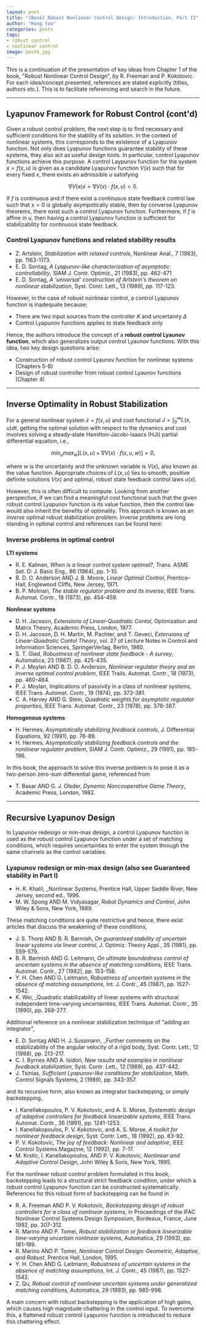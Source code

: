 ```yaml
---
layout: post
title: "(Book) Robust Nonlinear Control Design: Introduction, Part II"
author: "Kong Yao"
categories: posts
tags:
- robust control
- nonlinear control
image: post6.jpg
---
```

This is a continuation of the presentation of key ideas from Chapter 1 of the book, "Robust Nonlinear Control Design", by R. Freeman and P. Kokotovic. For each idea/concept presented, references are stated explicitly (titles, authors etc.). This is to facilitate referencing and search in the future.

---

## Lyapunov Framework for Robust Control (cont'd)

Given a robust control problem, the next step is to find necessary and sufficient conditions for the stability of its solution. In the context of nonlinear systems, this corresponds to the existence of a Lyapunov function. Not only does Lyapunov functions guarantee stability of these systems, they also act as useful design tools.  In particular, control Lyapunov functions achieve this purpose. A control Laypunov function for the system $\dot{x} = f(x,u)$ is given as a candidate Lyapunov function $V(x)$ such that for every fixed $x$, there exists an admissible $u$ satisfying 

$$
\nabla V(x) \dot{x} = \nabla V(x) \cdot f(x,u) < 0.
$$ 

If $f$ is continuous and if there exist a continuous state feedback control law such that $x=0$ is globally asympotically stable, then by converse Lyapunov theorems, there exist such a control Lyapunov function. Furthermore, if $f$ is affine in $u$, then having a control Lyapunov function is sufficient for stabilizability for continuous state feedback.

### Control Lyapunov functions and related stability results
- Z. Artstein, _Stabilization with relaxed controls_, Nonlinear Anal., 7 (1983), pp. 1163-1173. 
- E. D. Sontag, _A Lyapunov-like characterization of asymptotic controllability_, SIAM J. Contr. Optimiz., 21 (1983), pp. 462-471
- E. D. Sontag, _A 'universal' construction of Artstein's theorem on nonlinear stabilization_, Syst. Contr. Lett., 13 (1989), pp. 117-123. 

However, in the case of robust nonlinear control, a control Lyapunov function is inadequate because:
- There are two input sources from the controller $K$ and uncertainty $\Delta$
- Control Lyapunov functions applies to state feedback only

Hence, the authors introduce the concept of a **robust control Lyaunov function**, which also generalizes output control Lyaunov functions. With this idea, two key design questions arise:
- Construction of robust control Lyaunov function for nonlinear systems (Chapters 5-8)
- Design of robust controller from robust control Lyaunov functions (Chapter 4)

---

## Inverse Optimality in Robust Stabilization

For a general nonlinear system $\dot{x} = f(x,u)$ and cost functional $J = \int_0^{\infty} L(x,u) dt$, getting the optimal solution with respect to the dynamics and cost involves solving a steady-state Hamilton-Jacobi-Isaacs (HJI) partial differential equation, i.e.,

$$
min_u max_w \left[ L(x,u) + \nabla V(x) \cdot f(x,u,w) \right] = 0,
$$

where $w$ is the uncertainty and the unknown variable is $V(x)$, also known as the value function. Appropriate choices of $L(x,u)$ lies to smooth, positive definite solutions $V(x)$ and optimal, robust state feedback control laws $u(x)$.

However, this is often difficult to compute. Looking from another perspective, if we can find a meaningful cost functional such that the given robust control Lyapunov function is its value function, then the control law would also inherit the benefits of optimality. This approach is known as an _inverse_ optimal robust stabilization problem. Inverse problems are long standing in optimal control and references can be found here:

### Inverse problems in optimal control
**LTI systems**
- R. E. Kalman, _When is a linear control system optimal?_, Trans. ASME Set. D: J. Basic Eng., 86 (1964), pp. 1-10. 
- B. D. O. Anderson AND J. B. Moore, _Linear Optimal Control_, Prentice-Hall, Englewood Cliffs, New Jersey, 1971.
- B. P. Molinari, _The stable regulator problem and its inverse_, IEEE Trans. Automat. Contr., 18 (1973), pp. 454-459. 

**Nonlinear systems**
- D. H. Jacoson, _Extensions of Linear-Quadratic Contol_, Optimization and Matrix Theory, Academic Press, London, 1977. 
- D. H. Jacoson, D. H. Martin, M. Pachter, and T. Geveci, _Extensions of Linear-Quadratic Contol Theory_, vol. 27 of Lecture Notes in Control and Information Sciences, SpringerVerlag, Berlin, 1980. 
- S. T. Glad, _Robustness of nonlinear state feedback - A survey_, Automatica, 23 (1987), pp. 425-435. 
- P. J. Moylan AND B. D. O. Anderson, _Nonlinear regulator theory and an inverse optimal control problem_, IEEE Trails. Automat. Contr., 18 (1973), pp. 460-464. 
- P. J. Moylan, Implications of passivity in a class of nonlinear systems, IEEE Trans. Automat. Contr., 19 (1974), pp. 373-381.
- C. A. Harvey AND G. Stein, _Quadratic weights for asymptotic regulator properties_, IEEE Trans. Automat. Contr., 23 (1978), pp. 378-387. 

**Homogenous systems**
- H. Hermes, _Asymptotically stabilizing feedback controls_, J. Differential Equations, 92 (1991), pp. 76-89. 
- H. Hermes, _Asymptotically stabilizing feedback controls and the nonlinear regulator problem_, SIAM J. Contr. Optimiz., 29 (1991), pp. 185-196. 

In this book, the approach to solve this inverse problem is to pose it as a two-person zero-sum differential game, referenced from
- T. Basar AND G. J. Olsder, _Dynamic Noncooperative Game Theory_, Academic Press, London, 1982. 

---

## Recursive Lyapunov Design

In Lyapunov redesign or min-max design, a control Lyapunov function is used as the robust control Lyapunov function under a set of matching conditions, which requires uncertainties to enter the system through the same channels as the control variables.

### Lyapunov redesign or min-max design (also see Guaranteed stability in Part I)
- H. K. Khalil, _Nonlinear Systems, Prentice Hall, Upper Saddle River, New Jersey, second ed., 1996. 
- M. W. Spong AND M. Vidyasagar, _Robot Dynamics and Control_, John Wiley & Sons, New York, 1989. 

These matching conditions are quite restrictive and hence, there exist articles that discuss the weakening of these conditions,
- J. S. Thorp AND B. R. Barmish, _On guaranteed stability of uncertain linear systems via linear control_, J. Optimiz. Theory Appl., 35 (1981), pp. 559-579. 
- B. R. Barmish AND G. Leitmann, _On ultimate boundedness control of uncertain systems in the absence of matching conditions_, IEEE Trans. Automat. Contr., 27 (1982), pp. 153-158. 
- Y. H. Chen AND G. Leitmann, _Robustness of uncertain systems in the absence of matching assumptions_, Int. J. Contr., 45 (1987), pp. 1527-1542. 
- K. Wei, _Quadratic stabilizability of linear systems with structural independent time-varying uncertainties, IEEE Trans. Automat. Contr., 35 (1990), pp. 268-277. 

Additional reference on a nonlinear stabilization technique of "adding an integrator",
- E. D. Sontag AND H. J. Sussmann, _Further comments on the stabilizability of the angular velocity of a rigid body, Syst. Contr. Lett., 12 (1988), pp. 213-217. 
- C. I. Byrnes AND A. Isidori, _New results and examples in nonlinear feedback stabilization_, Syst. Contr. Lett., 12 (1989), pp. 437-442. 
- J. Tsinias, _Sufficient Lyapunov-like conditions for stabilization_, Math. Control Signals Systems, 2 (1989), pp. 343-357. 

and its recursive form, also known as integrator backstepping, or simply backstepping,
- I. Kanellakopoulos, P. V. Kokotovic, and A. S. Morse, _Systematic design of adaptive controllers for feedback linearizable systems_, IEEE Trans. Automat. Contr., 36 (1991), pp. 1241-1253. 
- I. Kanellakopoulos, P. V. Kokotovic, and A. S. Morse, _A toolkit for nonlinear feedback design_, Syst. Contr. Lett., 18 (1992), pp. 83-92. 
- P. V. Kokotovic, _The joy of feedback: Nonlinear and adaptive_, IEEE Control Systems Magazine, 12 (1992), pp. 7-17. 
- M. Krstic, I. Kanellakopoulos, AND P. V. Kokotovic, _Nonlinear and Adaptive Control Design_, John Wiley & Sons, New York, 1995. 

For the nonlinear robust control problem formulated in this book, backstepping leads to a structural strict feedback condition, under which a robust control Lyapunov function can be constructed systematically. References for this robust form of backstepping can be found in
- R. A. Freeman AND P. V. Kokotovic, _Backstepping design of robust controllers for a class of nonlinear systems_, in Proceedings of the IFAC Nonlinear Control Systems Design Symposium, Bordeaux, France, June 1992, pp. 307-312. 
- R. Marino AND P. Tomei, _Robust stabilization or feedback linearizable time-varying uncertain nonlinear systems_, Automatica, 29 (1993), pp. 181-189. 
- R. Marino AND P. Tomei, _Nonlinear Control Design: Geometric, Adaptive, and Robust_, Prentice Hall, London, 1995.
- Y. H. Chen AND G. Leitmann, _Robustness of uncertain systems in the absence of matching assumptions_, Int. J. Contr., 45 (1987), pp. 1527-1542. 
- Z. Qu, _Robust control of nonlinear uncertain systems under generalized matching conditions_, Automatica, 29 (1993), pp. 985-998.  

A main concern with robust backstepping is the application of high gains, which causes high magnitude chattering in the control input. To overcome this, a flattened robust control Lyapunov function is introduced to reduce this chattering effect.















  